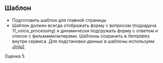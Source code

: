 ## Шаблон

- Подготовить шаблон для главной страницы
- Шаблон должен всегда отображать форму с вопросом (подзадача 11_voice_processing) и динамически подгружать форму с ответом и список с фильмами/актерами.
Шаблоны сохранить в /templates внутри сервиса. Для подстановки данных в шаблоны используем [Jinja2](https://pypi.org/project/Jinja2/)

Оценка 5
